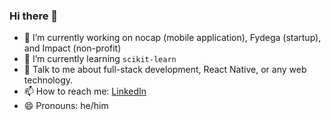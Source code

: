 ### Hi there 👋

- 🔭 I’m currently working on nocap (mobile application), Fydega (startup), and Impact (non-profit)
- 🌱 I’m currently learning `scikit-learn`
- 💬 Talk to me about full-stack development, React Native, or any web technology.
- 📫 How to reach me: [LinkedIn](https://www.linkedin.com/in/josephsemrai/ "My LinkedIn")
- 😄 Pronouns: he/him
